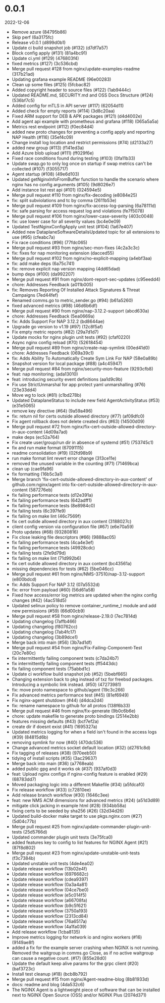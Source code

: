 
0.0.1
=============
2022-12-06

* Remove azure (84795b86)
* Skip perf (6a3175fc)
* Release v0.0.1 (d899d0b1)
* Update ci build snapshot job (#132) (d7df7a57)
* Block config apply (#131) (81a4bc91)
* Update ci.yml (#129) (476803f4)
* fixed metrics (#127) (3c536cbd)
* Merge pull request #128 from nginx/update-examples-readme (317b21ad)
* Updating grafana example README (96e00283)
* Clean up some files (#125) (5fcbac82)
* Added copyright header to source files (#122) (1ab9444c)
* Updated README.md, SECURITY.md and OSS Docs Structure (#124) (536bf7c5)
* Added config for mTLS in API server (#117) (62054d11)
* Added check for empty reports (#114) (3d8c20aa)
* Fixed ARM support for DEB & APK packages (#121) (d4d4002e)
* Add agent api example with prometheus and grafana (#118) (065a5a5a)
* Metrics rest endpoint (#112) (f0ec84d4)
* added new proto changes for preventing a config apply and reporting NAP Health (#116) (35ef4c09)
* Change install log location and restrict permissions (#74) (d2133a27)
* added new group (#113) (f141ed3a)
* Add Azure blob upload (#111) (ff029f6e)
* Fixed race conditions found during testing (#103) (0fa11b33)
* Update swap.go to only log once on startup if swap metrics can't be collected (#107) (f3055717)
* Agent startup (#108) (49e6d103)
* Updated getNginxInfoFromBuffer function to handle the scenario where nginx has no config arguments (#105) (9d8026e7)
* Add instance list rest api (#101) (024594e5)
* Merge pull request #110 from nginx/fix-decoding (e8084e25)
* fix: split subviolations and tc by comma (2611b53e)
* Merge pull request #109 from nginx/fix-access-log-parsing (6a78111d)
* fix: safe parsing for access request log and violations (fe7f5078)
* Merge pull request #106 from nginx/lower-case-severity (403c0048)
* fix: use lower case for all severity values (bc4e0e09)
* Updated TestNginxConfigApply unit test (#104) (1a67e407)
* Added new DataplaneSoftwareDetailsUpdated topic for all extensions to use (#95) (cfeabc7a)
* Fix race conditions (#96) (77fdc065)
* Merge pull request #93 from nginx/sec-mon-fixes (4c2a3c3c)
* fix: fixes for nap monitoring extension (dacced55)
* Merge pull request #102 from nginx/no-explicit-mapping (a4ebf3aa)
* fix: add make deps (6a75c741)
* fix: remove explicit nap version mapping (4dd65dad)
* bump deps (#100) (da992207)
* Merge pull request #91 from nginx/dont-report-sec-updates (c95eedd4)
* chore: Addresses Feedback (a011b005)
* fix: Removes Reporting Of Installed Attack Signatures & Threat Campaigns (7ed44fef)
* Renamed comms.go to metric_sender.go (#94) (b61a5260)
* fixed advanced metrics (#98) (46d6b6df)
* Merge pull request #90 from nginx/nap-3.12.2-support (abcd630a)
* chore: Addresses Feedback (5ea0669a)
* fix: Adds Support For NAP 3.12.2 (bd8644ae)
* Upgrade go version to v1.19 (#97) (12c8f5af)
* Fix empty metric reports (#82) (29a7d1d7)
* Update mocks for nginx plugin unit tests (#92) (cfaf0220)
* Async nginx config reload (#70) (52618454)
* Merge pull request #89 from nginx/create-nap-symlink (00ed41d0)
* chore: Addresses Feedback (069a39c1)
* fix: Adds Ability To Automatically Create Sym Link For NAP (58e0a89b)
* Snapshot version for local package (#88) (a4c45947)
* Merge pull request #84 from nginx/security-mon-feature (9293cfb8)
* feat: nap monitoring; (ada13010)
* feat: introducing security event definitions (aa1d9c9b)
* Fix use StrictUnmarshal for app protect yaml unmarshalling (#76) (23e33dd4)
* Move wg to lock (#81) (c1bd278b)
* Updated DataplaneStatus to include new field AgentActivityStatus (#53) (e31e5065)
* remove key directive (#64) (9a59a496)
* fix: return nil for certs outside allowed directory (#77) (af09dfc0)
* Fix agent rollback does not delete created dirs (#63) (14500d09)
* Merge pull request #72 from nginx/fix-cert-outside-allowed-directory-in-aux-content (4d09a7ad)
* make deps (ec52a764)
* Fix create user/group/run dir in absence of systemd (#51) (753745c1)
* fix and run make format (67091115)
* readme consolidation (#19) (02fd98b9)
* run make format lint revert error change (313ce11e)
* removed the unused variable in the counting (#71) (71469bca)
* clean up (cae9fa96)
* fix formatting (16b5c3a1)
* Merge branch 'fix-cert-outside-allowed-directory-in-aux-content' of github.com:nginx/agent into fix-cert-outside-allowed-directory-in-aux-content (587276eb)
* fix failing performance tests (d12e391a)
* fix failing performance tests (642adff1)
* fix failing performance tests (8e8984c0)
* fix failing tests (6c397fe9)
* fix failing on make lint (46c7569f)
* fix cert outide allowed directory in aux content (3188027c)
* client config version via configuration file (#67) (e6e70a59)
* Proto updates (#68) (93280816)
* Fix close leaking file descriptors (#66) (9888ac05)
* fix failing performance tests (4ca4e3ef)
* fix failing performance tests (49928cdc)
* fix failing tests (2fe9d79d)
* fix failing on make lint (71d992b6)
* fix cert outide allowed directory in aux content (bc43561a)
* missing dependencies for tests (#62) (5be046cc)
* Merge pull request #61 from nginx/NMS-37510/nap-3.12-support (e800bdcd)
* fix: Adds Support For NAP 3.12 (07a5532d)
* fix: error from payload (#60) (56d61a58)
* Fixed how access/error log metrics are updated when the nginx config changes (#42) (4ac518d5)
* Updated selinux policy to remove container_runtime_t module and add new permissions (#59) (66d00cb9)
* Merge pull request #58 from nginx/release-2.19.0 (7ec7814d)
* Updating changelog (7affb466)
* Updating changelog (f80762cc)
* Updating changelog (7ab4fc17)
* Updating changelog (3b89dce1)
* Merge  back into main (#56) (3b7ad1df)
* Merge pull request #54 from nginx/Fix-Failing-Component-Test (20c7e80c)
* fix intermittently failing component tests (c7da24b7)
* fix intermittently failing component tests (ff5443dc)
* fix failing component tests (75abbd1c)
* Update ci workflow build snapshot job (#52) (5bebf665)
* Changing extension back to pkg instead of txz for freebsd packages. Introducing a symbolic link instead. (#50) (47273981)
* fix: move proto namespace to github/agent (19c3c266)
* Fix advanced metrics performance test (#45) (81ef6949)
* Fix nginx-agent shutdown (#44) (d4dca2d4)
* fix: rename namespace to github for all protos (138f6b33)
* Merge pull request #46 from nginx/fix-generate (9b0c6b6e)
* chore: update makefile to generate proto bindings (2514e2bb)
* features missing defaults (#43) (bcf7ef2a)
* create dir if doesnt exist (#41) (1695327a)
* Updated metrics logging for when a field isn't found in the access logs (#39) (84815d6b)
* removing symlink for now (#40) (470dc536)
* Change advanced metrics socket default location (#32) (d2761c8d)
* Fix tagging of releases (#38) (970eeb50)
* tidying of install scripts (#35) (3ac29637)
* Merge  back into main (#36) (a7768eab)
* added public gpg and it works ok (#37) (937af0d3)
* feat: Upload nginx configs if nginx-config feature is enabled (#29) (68783dd7)
* Moved packaging logic into a different Makefile (#34) (a5fdcaf0)
* Fix release workflow (#33) (c72810ee)
* Add release branch workflow (#30) (1646c3ee)
* feat: new NMS ACM dimensions for advanced metrics (#24) (a51d3d89)
* mitigate click jacking in example html (#28) (934bb58a)
* fixing certs to be seeded by sha256 (#26) (32d34d26)
* Updated build-docker make target to use pkgs.nginx.com (#27) (5d04c77b)
* Merge pull request #25 from nginx/update-commander-plugin-unit-tests (25d5766d)
* Updated commander plugin unit tests (3e75fca0)
* added features key to config to list features for NGINX Agent (#21) (87f8d802)
* Merge pull request #23 from nginx/update-unstable-unit-tests (f3c7384b)
* Updated unstable unit tests (4de4ea02)
* Update release workflow (13b02e4f)
* Update release workflow (6976682c)
* Update release workflow (cdea9397)
* Update release workflow (0a3a4a81)
* Update release workflow (04ce7be0)
* Update release workflow (e5c014f5)
* Update release workflow (a66708fa)
* Update release workflow (b9c5f621)
* Update release workflow (3750a193)
* Update release workflow (2313cd84)
* Update release workflow (76a6517a)
* Update release workflow (4a1fa039)
* Add release workflow (1cba8135)
* Improve metrics logging for network io and nginx workers (#16) (9149ae8f)
* added a fix for the example server crashing when NGINX is not running. Removed the waitgroup in comms.go Close, as if no active waitgroup can cause a negative count. (#17) (855e28d0)
* Update the default keep alive params for the grpc client (#20) (baf3723c)
* Install test cleanup (#18) (bcb8b792)
* Merge pull request #15 from nginx/Agent-readme-blog (8b81933d)
* docs: readme and blog (4da532c6)
* The NGINX Agent is a lightweight piece of software that can be installed next to NGINX Open Source (OSS) and/or NGINX Plus (2074d371)


